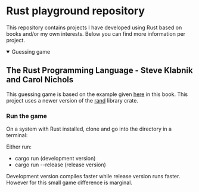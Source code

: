 # Rust playground repository

This repository contains projects I have developed using Rust based on books and/or my own interests. Below you can find more information per project.

<details open>
<summary>Guessing game</summary>

## The Rust Programming Language - Steve Klabnik and Carol Nichols

This guessing game is based on the example given [here](https://rust-book.cs.brown.edu/ch02-00-guessing-game-tutorial.html) in this book. This project uses a newer version of the [rand](https://crates.io/crates/rand) library crate.

### Run the game

On a system with Rust installed, clone and go into the directory in a terminal:

Either run:

- cargo run (development version)
- cargo run --release (release version)

Development version compiles faster while release version runs faster. However for this small game difference is marginal.
</details>
